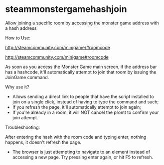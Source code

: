 # steammonstergamehashjoin
Allow joining a specific room by accessing the monster game address with a hash address



How to Use:

http://steamcommunity.com/minigame/#roomcode

http://steamcommunity.com/minigame#roomcode


As soon as you access the Monster Game main screen, if the address bar has a hashcode, it'll automatically attempt to join that room by issuing the JoinGame command.


Why use it?
- Allows sending a direct link to people that have the script installed to join on a single click, instead of having to type the command and such;
- If you refresh the page, it'll automatically attempt to join again;
- If you're already in a room, it will NOT cancel the promt to confirm your join attempt.


Troubleshooting:

After entering the hash with the room code and typing enter, nothing happens, it doesn't refresh the page.
- The browser is just attempting to navigate to an element instead of accessing a new page. Try pressing enter again, or hit F5 to refresh.
